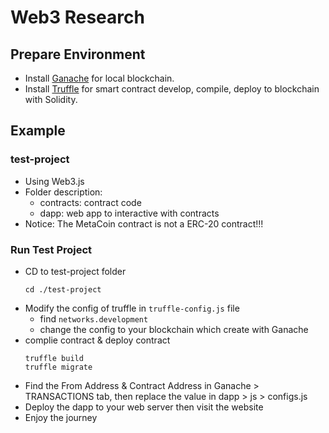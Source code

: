 # Web3 Research

## Prepare Environment

+ Install [Ganache](https://trufflesuite.com/docs/ganache/) for local blockchain.
+ Install [Truffle](https://trufflesuite.com/docs/truffle/) for smart contract develop, compile, deploy to blockchain with Solidity.


## Example 

### test-project

+ Using Web3.js
+ Folder description: 
    - contracts: contract code
    - dapp: web app to interactive with contracts
+ Notice: The MetaCoin contract is not a ERC-20 contract!!!


### Run Test Project

+ CD to test-project folder
    ```linux
    cd ./test-project
    ```
+ Modify the config of truffle in ``truffle-config.js`` file
    - find ``networks.development``
    - change the config to your blockchain which create with Ganache
+ complie contract & deploy contract
    ```linux
    truffle build
    truffle migrate
    ```
+ Find the From Address & Contract Address in Ganache > TRANSACTIONS tab, then replace the value in dapp > js > configs.js 
+ Deploy the dapp to your web server then visit the website
+ Enjoy the journey